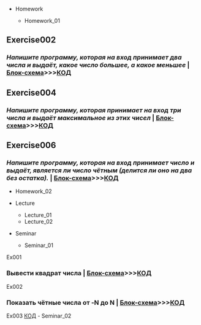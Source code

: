 - Homework

  - Homework_01

## **Exercise002**

### _Напишите программу, которая на вход принимает два числа и выдаёт, какое число большее, а какое меньшее_ | [Блок-схема](Homework/Homework_01/Exercise002/diagram002.drawio.png)>>>[КОД](Homework/Homework_01/Exercise002/Program.cs)

## **Exercise004**

### _Напишите программу, которая принимает на вход три числа и выдаёт максимальное из этих чисел_ | [Блок-схема](Homework/Homework_01/Exercise004/diagram004.drawio.png)>>>[КОД](Homework/Homework_01/Exercise004/Program.cs)

## **Exercise006**

### _Напишите программу, которая на вход принимает число и выдаёт, является ли число чётным (делится ли оно на два без остатка)._ | [Блок-схема](Homework/Homework_01/Exercise006/diagram006.drawio.png)>>>[КОД](Homework/Homework_01/Exercise006/Program.cs)

- Homework_02

- Lecture
  - Lecture_01
  - Lecture_02
- Seminar
  - Seminar_01

Ex001

### Вывести квадрат числа | [Блок-схема](Seminar/Seminar_01/Ex001/diagram.drawio.png)>>>[КОД](Seminar/Seminar_01/Ex001/Program.cs)

Ex002

### Показать чётные числа от -N до N | [Блок-схема](Seminar/Seminar_01/Ex002/diagram.drawio.png)>>>[КОД](Seminar/Seminar_01/Ex002/Program.cs)

Ex003 [КОД](Seminar/Seminar_01/Ex003/Program.cs) - Seminar_02
